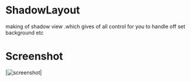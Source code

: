 # ShadowLayout
making of shadow view .which gives of all control for you to handle off set background etc

Screenshot
====

|![screenshot](https://raw.githubusercontent.com/SouravKumarPandit/MultiPopupWindow/master/Capture_shadow.PNG)|


